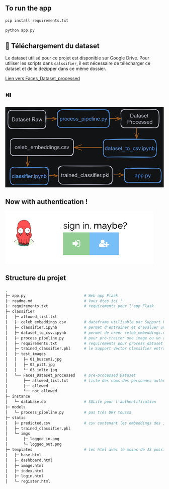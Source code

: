 ## To run the app

```bash
pip install requirements.txt
```

```bash
python app.py
```

## :floppy_disk: Téléchargement du dataset

Le dataset utilisé pour ce projet est disponible sur Google Drive.
Pour utiliser les scripts dans `calssifier`, il est nécessaire de télécharger ce dataset et de le dezipper dans ce même dossier.

[Lien vers Faces_Dataset_processed](https://drive.google.com/file/d/11KawCPnuEFLHctgBaqw3eKaKM5kAfryL/view?usp=sharing)


## :play_or_pause_button:  
![Image](https://raw.githubusercontent.com/Hatchi-Kin/Clever_Door/main/classifier/test_images/pipeline.png)

## Now with authentication !
![Image](https://raw.githubusercontent.com/Hatchi-Kin/Clever_Door/main/static/imgs/login.png)


## Structure du projet

```bash
.
├─ app.py                          # Web app Flask
├─ readme.md                       # Vous êtes ici !
├─ requirements.txt                # requirements pour l'app Flask
├─ classifier
│   ├─ allowed_list.txt
│   ├─ celeb_embeddings.csv        # dataframe utilisable par Support Vector Classifier
│   ├─ classifier.ipynb            # permet d'entrainer et d'evaluer un Support Vector Classifier
│   ├─ dataset_to_csv.ipynb        # permet de créer celeb_embeddings.csv
│   ├─ process_pipeline.py         # pour pré-traiter une image ou un dataset complet
│   ├─ requirements.txt            # requirements pour process dataset et train classifier
│   ├─ trained_classifier.pkl      # le Support Vector Classifier entrainé
│   ├─ test_images
│   │   ├─ 01_buscemi.jpg
│   │   ├─ 02_pitt.jpg
│   │   └─ 03_jolie.jpg
│   └── Faces_Dataset_processed    # pre-processed Dataset
│       ├── allowed_list.txt       # liste des noms des personnes authorisées
│       ├── allowed
│       └── not_allowed
├─ instance
│   └─ database.db                 # SQLite pour l'authentification
├─ models
│   └─ process_pipeline.py         # pas très DRY toussa
├─ static
│   ├─ predicted.csv               # csv contenant les embeddings des imgs uploadées via l'app
│   ├─ trained_classifier.pkl
│   └─ imgs
│       ├─ logged_in.png
│       └─ logged_out.png
├─ templates                       # les html avec le moins de JS possible
│   ├─ base.html
│   ├─ dashboard.html
│   ├─ image.html
│   ├─ index.html
│   ├─ login.html
│   └─ register.html
```

